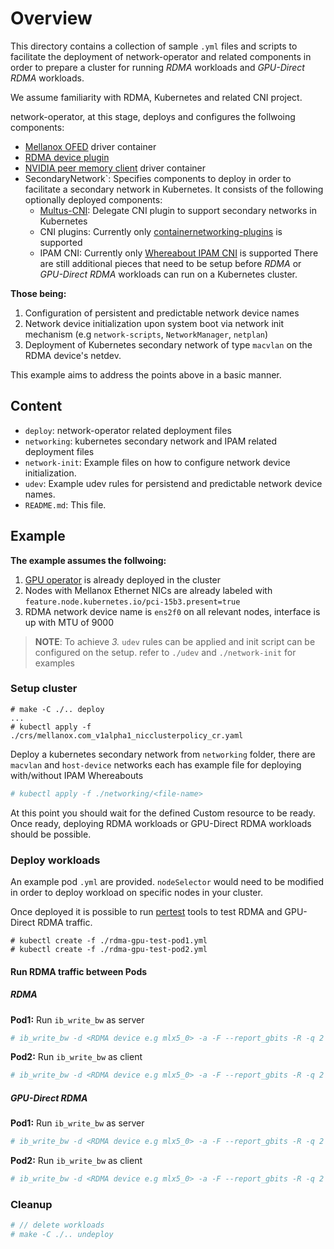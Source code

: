 # Overview
This directory contains a collection of sample `.yml` files and scripts to facilitate the deployment
of network-operator and related components in order to prepare a cluster for running _RDMA_ workloads
and _GPU-Direct RDMA_ workloads.

We assume familiarity with RDMA, Kubernetes and related CNI project.

network-operator, at this stage, deploys and configures the follwoing components:
* [Mellanox OFED](https://www.mellanox.com/products/infiniband-drivers/linux/mlnx_ofed) driver container
* [RDMA device plugin](https://github.com/Mellanox/k8s-rdma-shared-dev-plugin)
* [NVIDIA peer memory client](https://github.com/Mellanox/nv_peer_memory) driver container
* SecondaryNetwork`: Specifies components to deploy in order to facilitate a secondary network in Kubernetes. It consists of the following optionally deployed components:
    - [Multus-CNI](https://github.com/intel/multus-cni): Delegate CNI plugin to support secondary networks in Kubernetes
    - CNI plugins: Currently only [containernetworking-plugins](https://github.com/containernetworking/plugins) is supported
    - IPAM CNI: Currently only [Whereabout IPAM CNI](https://github.com/dougbtv/whereabouts-cni) is supported
There are still additional pieces that need to be setup before _RDMA_ or _GPU-Direct RDMA_ workloads
can run on a Kubernetes cluster.

__Those being:__
1. Configuration of persistent and predictable network device names
2. Network device initialization upon system boot via network init mechanism
(e.g `network-scripts`, `NetworkManager`, `netplan`)
3. Deployment of Kubernetes secondary network of type `macvlan` on the RDMA device's netdev.

This example aims to address the points above in a basic manner.

## Content
* `deploy`: network-operator related deployment files
* `networking`: kubernetes secondary network and IPAM related deployment files
* `network-init`: Example files on how to configure network device initialization.
* `udev`: Example udev rules for persistend and predictable network device names.
* `README.md`: This file.


## Example
__The example assumes the follwoing:__
1. [GPU operator](https://github.com/NVIDIA/gpu-operator) is already deployed in the cluster
2. Nodes with Mellanox Ethernet NICs are already labeled with `feature.node.kubernetes.io/pci-15b3.present=true`
3. RDMA network device name is `ens2f0` on all relevant nodes, interface is up with MTU of 9000

>__NOTE__: To achieve _3._ `udev` rules can be applied and init script can be configured on the setup.
>refer to `./udev` and `./network-init` for examples

### Setup cluster
 ```
# make -C ./.. deploy
...
# kubectl apply -f ./crs/mellanox.com_v1alpha1_nicclusterpolicy_cr.yaml
```
Deploy a kubernetes secondary network from `networking` folder, there are `macvlan` and `host-device` networks each has example file for deploying with/without IPAM Whereabouts
```bash
# kubectl apply -f ./networking/<file-name>
```
At this point you should wait for the defined Custom resource to be ready.
Once ready, deploying RDMA workloads or GPU-Direct RDMA workloads should be possible.

### Deploy workloads
An example pod `.yml` are provided. `nodeSelector` would need to be modified in order
to deploy workload on specific nodes in your cluster.

Once deployed it is possible to run [pertest](https://github.com/linux-rdma/perftest)
tools to test RDMA and GPU-Direct RDMA traffic.

```
# kubectl create -f ./rdma-gpu-test-pod1.yml
# kubectl create -f ./rdma-gpu-test-pod2.yml
```

#### Run RDMA traffic between Pods

##### RDMA
__Pod1:__ Run `ib_write_bw` as server
```bash
# ib_write_bw -d <RDMA device e.g mlx5_0> -a -F --report_gbits -R -q 2
```

__Pod2:__ Run `ib_write_bw` as client
```bash
# ib_write_bw -d <RDMA device e.g mlx5_0> -a -F --report_gbits -R -q 2 <Pod1 IP address>
```

##### GPU-Direct RDMA
__Pod1:__ Run `ib_write_bw` as server
```bash
# ib_write_bw -d <RDMA device e.g mlx5_0> -a -F --report_gbits -R -q 2 --use_cuda 0
```

__Pod2:__ Run `ib_write_bw` as client
```bash
# ib_write_bw -d <RDMA device e.g mlx5_0> -a -F --report_gbits -R -q 2 --use_cuda 0 <Pod1 IP address>
```

### Cleanup
```bash
# // delete workloads
# make -C ./.. undeploy
```
